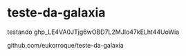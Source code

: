 # teste-da-galaxia
testando
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

github.com/eukorroque/teste-da-galaxia
